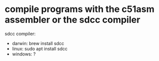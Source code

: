 # compile programs with the c51asm assembler or the sdcc compiler

sdcc compiler:
- darwin: brew install sdcc
- linux: sudo apt install sdcc
- windows: ?